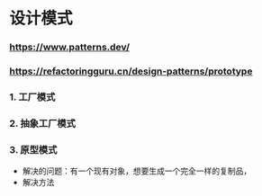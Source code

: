 # 设计模式

### https://www.patterns.dev/
### https://refactoringguru.cn/design-patterns/prototype
### 1. 工厂模式
### 2. 抽象工厂模式
### 3. 原型模式
+ 解决的问题：有一个现有对象，想要生成一个完全一样的复制品，
+ 解决方法
